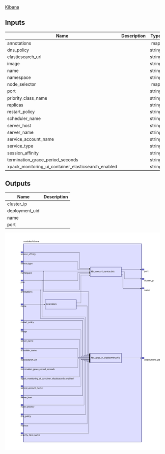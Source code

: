[Kibana](https://www.elastic.co/products/kibana)

## Inputs

| Name | Description | Type | Default | Required |
|------|-------------|:----:|:-----:|:-----:|
| annotations |  | map | `{}` | no |
| dns\_policy |  | string | `""` | no |
| elasticsearch\_url |  | string | `"http://elasticsearch:9200"` | no |
| image |  | string | `"docker.elastic.co/kibana/kibana:6.5.1"` | no |
| name |  | string | `"kibana"` | no |
| namespace |  | string | `""` | no |
| node\_selector |  | map | `{}` | no |
| port |  | string | `"5601"` | no |
| priority\_class\_name |  | string | `""` | no |
| replicas |  | string | `"1"` | no |
| restart\_policy |  | string | `""` | no |
| scheduler\_name |  | string | `""` | no |
| server\_host |  | string | `"0.0.0.0"` | no |
| server\_name |  | string | `"kibana"` | no |
| service\_account\_name |  | string | `""` | no |
| service\_type |  | string | `""` | no |
| session\_affinity |  | string | `""` | no |
| termination\_grace\_period\_seconds |  | string | `"30"` | no |
| xpack\_monitoring\_ui\_container\_elasticsearch\_enabled |  | string | `"true"` | no |

## Outputs

| Name | Description |
|------|-------------|
| cluster\_ip |  |
| deployment\_uid |  |
| name |  |
| port |  |

<img src="diagram.svg"/>
